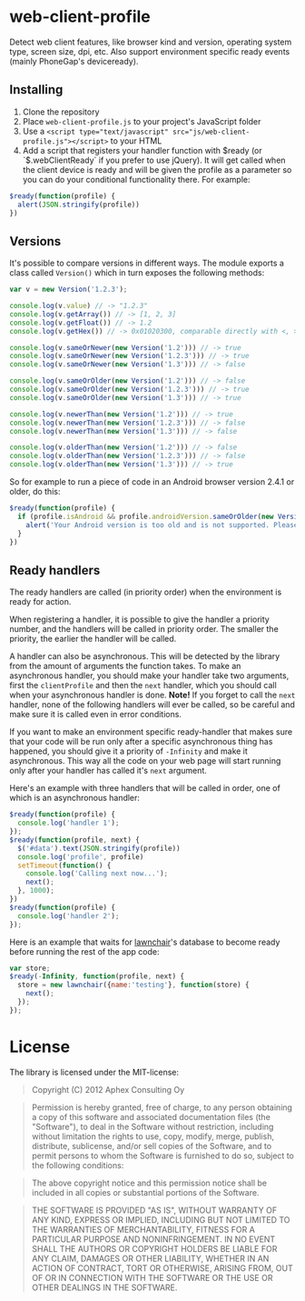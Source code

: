 # web-client-profile

Detect web client features, like browser kind and version, operating system type, screen size, dpi, etc. Also support environment specific ready events (mainly PhoneGap's deviceready).

## Installing

1. Clone the repository
1. Place `web-client-profile.js` to your project's JavaScript folder
1. Use a `<script type="text/javascript" src="js/web-client-profile.js"></script>` to your HTML
1. Add a script that registers your handler function with $ready (or `$.webClientReady` if you prefer to use jQuery). It will get called when the client device is ready and will be given the profile as a parameter so you can do your conditional functionality there. For example:

```JavaScript
$ready(function(profile) {
  alert(JSON.stringify(profile))
})
```

## Versions

It's possible to compare versions in different ways. The module exports a class called `Version()` which in turn exposes the following methods:
```JavaScript
var v = new Version('1.2.3');

console.log(v.value) // -> "1.2.3"
console.log(v.getArray()) // -> [1, 2, 3]
console.log(v.getFloat()) // -> 1.2
console.log(v.getHex()) // -> 0x01020300, comparable directly with <, >, ==, <= and >=

console.log(v.sameOrNewer(new Version('1.2'))) // -> true
console.log(v.sameOrNewer(new Version('1.2.3'))) // -> true
console.log(v.sameOrNewer(new Version('1.3'))) // -> false

console.log(v.sameOrOlder(new Version('1.2'))) // -> false
console.log(v.sameOrOlder(new Version('1.2.3'))) // -> true
console.log(v.sameOrOlder(new Version('1.3'))) // -> true

console.log(v.newerThan(new Version('1.2'))) // -> true
console.log(v.newerThan(new Version('1.2.3'))) // -> false
console.log(v.newerThan(new Version('1.3'))) // -> false

console.log(v.olderThan(new Version('1.2'))) // -> false
console.log(v.olderThan(new Version('1.2.3'))) // -> false
console.log(v.olderThan(new Version('1.3'))) // -> true
```

So for example to run a piece of code in an Android browser version 2.4.1 or older, do this:
```JavaScript
$ready(function(profile) {
  if (profile.isAndroid && profile.androidVersion.sameOrOlder(new Version('2.4.1'))) {
    alert('Your Android version is too old and is not supported. Please update it if possible.');
  }
})
```

## Ready handlers

The ready handlers are called (in priority order) when the environment is ready for action.

When registering a handler, it is possible to give the handler a priority number, and the handlers will be
called in priority order. The smaller the priority, the earlier the handler will be called.

A handler can also be asynchronous. This will be detected by the library from the amount of arguments the function
takes. To make an asynchronous handler, you should make your handler take two arguments, first the `clientProfile` and
then the `next` handler, which you should call when your asynchronous handler is done. **Note!** If you forget to call
the `next` handler, none of the following handlers will ever be called, so be careful and make sure it is called even in
error conditions.

If you want to make an environment specific ready-handler that makes sure that your code will be run only after a specific
asynchronous thing has happened, you should give it a priority of `-Infinity` and make it asynchronous. This way all the
code on your web page will start running only after your handler has called it's `next` argument.

Here's an example with three handlers that will be called in order, one of which is an asynchronous handler:
```JavaScript
$ready(function(profile) {
  console.log('handler 1');
});
$ready(function(profile, next) {
  $('#data').text(JSON.stringify(profile))
  console.log('profile', profile)
  setTimeout(function() {
    console.log('Calling next now...');
    next();
  }, 1000);
})
$ready(function(profile) {
  console.log('handler 2');
});
```

Here is an example that waits for [lawnchair](http://brian.io/lawnchair/)'s database to become ready before running the rest of the app code:
```JavaScript
var store;
$ready(-Infinity, function(profile, next) {
  store = new lawnchair({name:'testing'}, function(store) {
    next();
  });
});
```

# License

The library is licensed under the MIT-license:

> Copyright (C) 2012 Aphex Consulting Oy

> Permission is hereby granted, free of charge, to any person obtaining a copy of this software and associated documentation files (the "Software"), to deal in the Software without restriction, including without limitation the rights to use, copy, modify, merge, publish, distribute, sublicense, and/or sell copies of the Software, and to permit persons to whom the Software is furnished to do so, subject to the following conditions:

> The above copyright notice and this permission notice shall be included in all copies or substantial portions of the Software.

> THE SOFTWARE IS PROVIDED "AS IS", WITHOUT WARRANTY OF ANY KIND, EXPRESS OR IMPLIED, INCLUDING BUT NOT LIMITED TO THE WARRANTIES OF MERCHANTABILITY, FITNESS FOR A PARTICULAR PURPOSE AND NONINFRINGEMENT. IN NO EVENT SHALL THE AUTHORS OR COPYRIGHT HOLDERS BE LIABLE FOR ANY CLAIM, DAMAGES OR OTHER LIABILITY, WHETHER IN AN ACTION OF CONTRACT, TORT OR OTHERWISE, ARISING FROM, OUT OF OR IN CONNECTION WITH THE SOFTWARE OR THE USE OR OTHER DEALINGS IN THE SOFTWARE.

